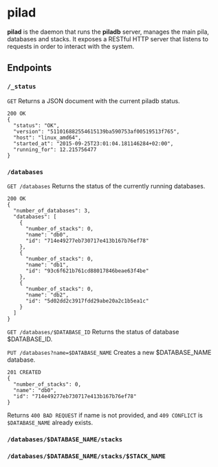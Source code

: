 pilad
=====

**pilad** is the daemon that runs the **piladb** server, manages the main pila,
databases and stacks. It exposes a RESTful HTTP server that listens to requests
in order to interact with the system.

Endpoints
---------

### `/_status`

`GET` Returns a JSON document with the current piladb status.

```
200 OK
{
  "status": "OK",
  "version": "511016882554615139ba590753af00519513f765",
  "host": "linux_amd64",
  "started_at": "2015-09-25T23:01:04.181146284+02:00",
  "running_for": 12.215756477
}
```

### `/databases`

`GET /databases` Returns the status of the currently running databases.

```
200 OK
{
  "number_of_databases": 3,
  "databases": [
    {
      "number_of_stacks": 0,
      "name": "db0",
      "id": "714e49277eb730717e413b167b76ef78"
    },
    {
      "number_of_stacks": 0,
      "name": "db1",
      "id": "93c6f621b761cd88017846beae63f4be"
    },
    {
      "number_of_stacks": 0,
      "name": "db2",
      "id": "5d02dd2c3917fdd29abe20a2c1b5ea1c"
    }
  ]
}

```

`GET /databases/$DATABASE_ID` Returns the status of database $DATABASE_ID.

`PUT /databases?name=$DATABASE_NAME` Creates a new $DATABASE_NAME database.

```
201 CREATED
{
  "number_of_stacks": 0,
  "name": "db0",
  "id": "714e49277eb730717e413b167b76ef78"
}
```

Returns `400 BAD REQUEST` if name is not provided, and `409 CONFLICT` is
`$DATABASE_NAME` already exists.

### `/databases/$DATABASE_NAME/stacks`

### `/databases/$DATABASE_NAME/stacks/$STACK_NAME`
